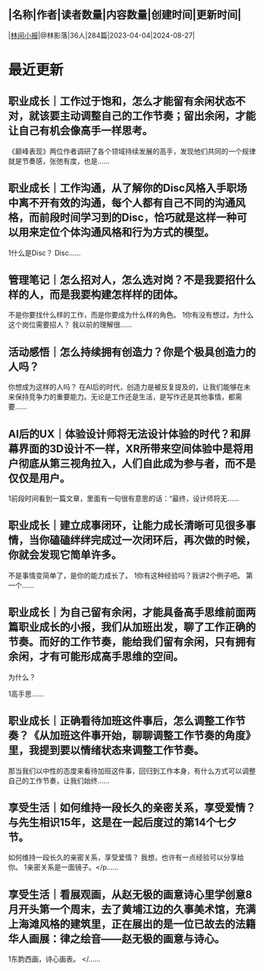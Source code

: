 |名称|作者|读者数量|内容数量|创建时间|更新时间|
---
|[林间小报](https://xiaobot.net/p/shadow?refer=0b133df9-27dc-423b-8101-639049001c13)|@林影落|36人|284篇|2023-04-04|2024-08-27|

# 最近更新
## 职业成长｜工作过于饱和，怎么才能留有余闲状态不对，就该要主动调整自己的工作节奏；留出余闲，才能让自己有机会像高手一样思考。
《巅峰表现》两位作者调研了各个领域持续发展的高手，发现他们共同的一个规律就是节奏感，张弛有度，也是......
## 职业成长｜工作沟通，从了解你的Disc风格入手职场中离不开有效的沟通，每个人都有自己不同的沟通风格，而前段时间学习到的Disc，恰巧就是这样一种可以用来定位个体沟通风格和行为方式的模型。
1什么是Disc？
Disc......
## 管理笔记｜怎么招对人，怎么选对岗？不是我要招什么样的人，而是我要构建怎样样的团体。
不是你要找什么样的工作，而是你要成为什么样的角色。
1你有没有想过，为什么这个岗位需要招人？
我以前的理解很......
## 活动感悟｜怎么持续拥有创造力？你是个极具创造力的人吗？
你想成为这样的人吗？
在AI后的时代，创造力是被反复提及的，让我们能够在未来保持竞争力的重要能力。无论是工作还是生活，是写作还是其他事情，都需要......
## AI后的UX｜体验设计师将无法设计体验的时代？和屏幕界面的3D设计不一样，XR所带来空间体验中是将用户彻底从第三视角拉入，人们自此成为参与者，而不是仅仅是用户。
1前段时间看到一篇文章，里面有一句很有意思的话：“最终，设计师将无......
## 职业成长｜建立成事闭环，让能力成长清晰可见很多事情，当你磕磕绊绊完成过一次闭环后，再次做的时候，你就会发现它简单许多。
不是事情变简单了，是你的能力成长了。
1你有这种经验吗？我讲2个例子吧。
第一个......
## 职业成长｜为自己留有余闲，才能具备高手思维前面两篇职业成长的小报，我们从加班出发，聊了工作正确的节奏。而好的工作节奏，能给我们留有余闲，只有拥有余闲，才有可能形成高手思维的空间。
为什么？

1高手思......
## 职业成长｜正确看待加班这件事后，怎么调整工作节奏？《从加班这件事开始，聊聊调整工作节奏的角度》里，我提到要以情绪状态来调整工作节奏。
那当我们以中性的态度来看待加班这件事，回归到工作本身，有什么方式可以调整自己的工作节奏，让我们始终......
## 享受生活｜如何维持一段长久的亲密关系，享受爱情？与先生相识15年，这是在一起后度过的第14个七夕节。
如何维持一段长久的亲密关系，享受爱情？
我想，也许有一点经验可以分享给你。
1亲密关系是一面镜子。</p......
## 享受生活｜看展观画，从赵无极的画意诗心里学创意8月开头第一个周末，去了黄埔江边的久事美术馆，充满上海滩风格的建筑里，正在展出的是一位已故去的法籍华人画展：律之绘音——赵无极的画意与诗心。
1东韵西画，诗心画表。
</......

